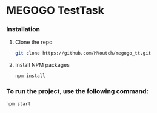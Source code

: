 # MEGOGO TestTask


### Installation
1. Clone the repo
   ```sh
   git clone https://github.com/MVoutch/megogo_tt.git
   ```
2. Install NPM packages
   ```sh
   npm install
   ```

### To run the project, use the following command:
   ```sh
   npm start
   ```
